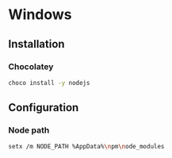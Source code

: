 # Windows

## Installation

### Chocolatey

```sh
choco install -y nodejs
```

## Configuration

### Node path

```sh
setx /m NODE_PATH %AppData%\npm\node_modules
```
